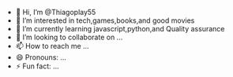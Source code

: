 - 👋 Hi, I’m @Thiagoplay55
- 👀 I’m interested in tech,games,books,and good movies
- 🌱 I’m currently learning javascript,python,and Quality assurance
- 💞️ I’m looking to collaborate on ...
- 📫 How to reach me ...
- 😄 Pronouns: ...
- ⚡ Fun fact: ...

<!---
Thiagoplay55/Thiagoplay55 is a ✨ special ✨ repository because its `README.md` (this file) appears on your GitHub profile.
You can click the Preview link to take a look at your changes.
--->
